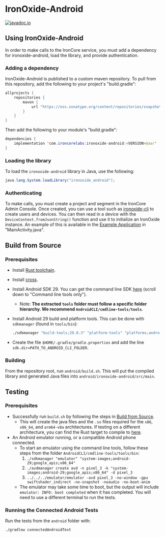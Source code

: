 # IronOxide-Android

[![javadoc.io](https://javadoc.io/badge2/com.ironcorelabs/ironoxide-java/javadoc.io.svg)](https://javadoc.io/doc/com.ironcorelabs/ironoxide-java)

## Using IronOxide-Android

In order to make calls to the IronCore service, you must add a dependency for ironoxide-android, load the library, and provide authentication.

### Adding a dependency

IronOxide-Android is published to a custom maven repository. To pull from this repository, add the following to your project's "build.gradle":

```java
allprojects {
    repositories {
        maven {
            url "https://oss.sonatype.org/content/repositories/snapshots"
        }
    }
}
```

Then add the following to your module's "build.gradle":

```java
dependencies {
    implementation 'com.ironcorelabs:ironoxide-android:<VERSION>@aar'
}
```

### Loading the library

To load the `ironoxide-android` library in Java, use the following:

```java
java.lang.System.loadLibrary("ironoxide_android");
```

### Authenticating

To make calls, you must create a project and segment in the IronCore Admin Console. Once created, you can use a tool such as [ironoxide-cli](https://github.com/IronCoreLabs/ironoxide-cli) to create users and devices. You can then read in a device with the `DeviceContext.fromJsonString()` function and use it to initialize an IronOxide instance. An example of this is available in the [Example Application](/android/examples/Example_Application/) in "MainActivity.java".

## Build from Source

### Prerequisites

- Install [Rust toolchain](https://www.rust-lang.org/tools/install).
- Install [cross](https://github.com/rust-embedded/cross).
- Install Android SDK 29. You can get the command line SDK [here](https://developer.android.com/studio) (scroll down to "Command line tools only").
  - Note: **The extracted `tools` folder must follow a specific folder hierarchy. We recommend `AndroidCLI/cmdline-tools/tools`**.
- Install Android 29 build and platform tools. This can be done with `sdkmanager` (found in `tools/bin`):

  ```bash
  ./sdkmanager "build-tools;29.0.3" "platform-tools" "platforms;android-29"
  ```

- Create the file `$HOME/.gradle/gradle.properties` and add the line `sdk.dir=PATH_TO_ANDROID_CLI_FOLDER`.

### Building

From the repository root, run `android/build.sh`. This will put the compiled library and generated Java files into `android/ironoxide-android/src/main`.

## Testing

### Prerequisites

- Successfully run `build.sh` by following the steps in [Build from Source](#build-from-source-1).
  - This will create the java files and the `.so` files required for the `x86`, `x86_64`, and `arm64-v8a` architectures. If testing on a different architecture, you can find the Rust target to compile to [here](https://forge.rust-lang.org/release/platform-support.html).
- An Android emulator running, or a compatible Android phone connected.
  - To start an emulator using the command line tools, follow these steps from the folder `AndroidCLI/cmdline-tools/tools/bin`:
    1. `./sdkmanager "emulator" "system-images;android-29;google_apis;x86_64"`
    2. `./avdmanager create avd -n pixel_3 -k "system-images;android-29;google_apis;x86_64" -d pixel_3`
    3. `../../../emulator/emulator -avd pixel_3 -no-window -gpu swiftshader_indirect -no-snapshot -noaudio -no-boot-anim`
  - The emulator may take some time to boot, but the output will include `emulator: INFO: boot completed` when it has completed. You will need to use a different terminal to run the tests.

### Running the Connected Android Tests

Run the tests from the `android` folder with:

```bash
./gradlew connectedAndroidTest
```
